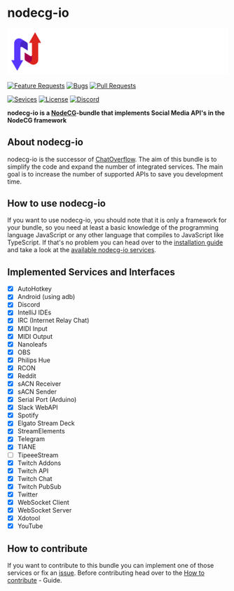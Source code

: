 # nodecg-io

![](assets/header_white.png)

[![Feature Requests](https://img.shields.io/github/issues/codeoverflow-org/nodecg-io/enhancement?label=Feature%20Requests&style=flat-square)](https://github.com/codeoverflow-org/nodecg-io/labels/enhancement)
[![Bugs](https://img.shields.io/github/issues/codeoverflow-org/nodecg-io/bug?label=Bugs&style=flat-square)](https://github.com/codeoverflow-org/nodecg-io/labels/bug)
[![Pull Requests](https://img.shields.io/github/issues-pr/codeoverflow-org/nodecg-io?label=Pull%20Requests&style=flat-square)](https://github.com/codeoverflow-org/nodecg-io/pulls)
<!-- Do not set the 'Services implemented' value manually. It's inserted automatically. -->
[![Sevices](https://img.shields.io/static/v1?label=Services%20implemented&message=32&color=blue&style=flat-square)](services.md)
[![License](https://img.shields.io/github/license/codeoverflow-org/nodecg-io?label=License&style=flat-square)](https://github.com/codeoverflow-org/nodecg-io/blob/master/LICENSE)
[![Discord](https://img.shields.io/badge/discord-join-7289DA.svg?logo=discord&style=flat-square)](https://discord.gg/sX2Gjbs/)

**nodecg-io is a [NodeCG](https://github.com/nodecg/nodecg)-bundle that implements Social Media API's in the NodeCG framework**

## About nodecg-io

nodecg-io is the successor of [ChatOverflow](https://github.com/codeoverflow-org/chatoverflow). The aim of this bundle is to simplify the code and expand the number of integrated services. The main goal is to increase the number of supported APIs to save you development time.

## How to use nodecg-io

If you want to use nodecg-io, you should note that it is only a framework for your bundle, so you need at least a basic knowledge of the programming language JavaScript or any other language that compiles to JavaScript like TypeScript.
If that's no problem you can head over to the [installation guide](https://nodecg.io/getting_started/install/) and take a look at the [available nodecg-io services](https://nodecg.io/services/).

## Implemented Services and Interfaces

-   [x] AutoHotkey
-   [x] Android (using adb)
-   [x] Discord
-   [x] IntelliJ IDEs
-   [x] IRC (Internet Relay Chat)
-   [x] MIDI Input
-   [x] MIDI Output
-   [x] Nanoleafs
-   [x] OBS
-   [x] Philips Hue
-   [x] RCON
-   [x] Reddit
-   [x] sACN Receiver
-   [x] sACN Sender
-   [x] Serial Port (Arduino)
-   [x] Slack WebAPI
-   [x] Spotify
-   [x] Elgato Stream Deck
-   [x] StreamElements
-   [x] Telegram
-   [x] TIANE
-   [ ] TipeeeStream
-   [x] Twitch Addons
-   [x] Twitch API
-   [x] Twitch Chat
-   [x] Twitch PubSub
-   [x] Twitter
-   [x] WebSocket Client
-   [x] WebSocket Server
-   [x] Xdotool
-   [x] YouTube

## How to contribute

If you want to contribute to this bundle you can implement one of those services or fix an [issue](https://github.com/codeoverflow-org/nodecg-io/issues). Before contributing head over to the [How to contribute](https://nodecg.io/contribute/contribute/) - Guide.
